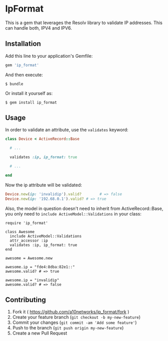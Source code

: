 # IpFormat

This is a gem that leverages the Resolv library to validate IP addresses. This can handle both, IPV4 and IPV6.

## Installation

Add this line to your application's Gemfile:

```ruby
gem 'ip_format'
```

And then execute:

```
$ bundle
```

Or install it yourself as:

```
$ gem install ip_format
```

## Usage

In order to validate an attribute, use the `validates` keyword:

```ruby
class Device < ActiveRecord::Base

  # ...

  validates :ip, ip_format: true

  # ...

end
```

Now the ip attribute will be validated:

```ruby
Device.new(ip: 'invalidip').valid?        # => false
Device.new(ip: '192.68.0.1').valid? # => true
```

Also, the model in question doesn't need to inherit from ActiveRecord::Base, you only need to `include ActiveModel::Validations` in your class:

```
require 'ip_format'

class Awesome
  include ActiveModel::Validations
  attr_accessor :ip
  validates :ip, ip_format: true
end

awesome = Awesome.new

awesome.ip = "fde4:8dba:82e1::"
awesome.valid? # => true

awesome.ip = "invalidip"
awesome.valid? # => false
```

## Contributing

1. Fork it ( https://github.com/a10networks/ip_format/fork )
2. Create your feature branch (`git checkout -b my-new-feature`)
3. Commit your changes (`git commit -am 'Add some feature'`)
4. Push to the branch (`git push origin my-new-feature`)
5. Create a new Pull Request
